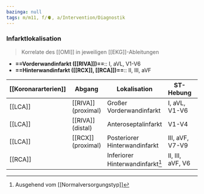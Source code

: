 ```yaml
---
bazinga: null
tags: m/m11, f/🫀, a/Intervention/Diagnostik
---
```

### Infarktlokalisation
> Korrelate des [[OMI]] in jeweiligen [[EKG]]-Ableitungen
- **==Vorderwandinfarkt ([[RIVA]])==**:: I, aVL, V1-V6
- **==Hinterwandinfarkt ([[RCX]], [[RCA]])==**:: II, III, aVF

| [[Koronararterien]] | Abgang | Lokalisation | ST-Hebung | ST-Senkung |
| ------------------- | ------ | ------------ | --------- | ---------- |
|[[LCA]]|[[RIVA]] (proximal)|Großer Vorderwandinfarkt|I, aVL, V1-V6|III, aVR, aVF|
|[[LCA]]|[[RIVA]] (distal)|Anteroseptalinfarkt|V1-V4|aVF|
|[[LCA]]|[[RCX]] (proximal)|Posteriorer Hinterwandinfarkt|III, aVF, V7-V9|V1-V4|
|[[RCA]]||Inferiorer Hinterwandinfarkt[^1]|II, III, aVF, V6|V1-V4, I, aVL|

[^1]: Ausgehend vom [[Normalversorgungstyp]]